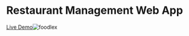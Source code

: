 # Restaurant Management Web App
[Live Demo](http://fooddery.herokuapp.com)![foodlex](https://cdn.discordapp.com/attachments/380115072548208660/385107260642164747/foodlex.gif)
